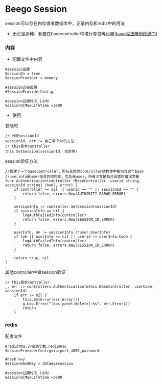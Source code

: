 # Beego Session
session可以存在内存或者数据库中，记录内存和redis中的用法
- 无论是那种，都要在basecontroller中进行导包等设置([base写法样例传送门](/Language/Go/Frame/Beego/Base&Json.md))
### 内存
- 配置文件中内容
````
#session设置
SessionOn = true
SessionProvider = memory

#session连接设置
#SessionProviderConfig

#session过期时间 1小时
SessionGCMaxLifetime =3600
````

- 使用

登陆时
````
// 分配sessionId
sessionId, err := 自己写个id的方法
// this是本controller
this.SetSession(sessionId, 信息等)
````

session验证方法
````
//我建了一个basecontroller，所有其他的controller结构体中都包含这个base
//userinfo是user信息的结构体，包名是user，所有大写是自己设置的错误常量
func Authentication(controller *BaseController, userid string, sessionId string) (bool, error) {
	if controller == nil || userid == "" || sessionId == "" {
		return false, errors.New(AUTHORITY_PARAM_ERROR)
	}

	sessionInfo := controller.GetSession(sessionId)
	if sessionInfo == nil {
		logAuthFailedInfo(controller)
		return false, errors.New(SESSION_ID_ERROR)
	}

	userInfo, ok := sessionInfo.(*user.UserInfo)
	if !ok || userInfo == nil || userid != userInfo.Code {
		logAuthFailedInfo(controller)
		return false, errors.New(SESSION_ID_ERROR)
	}

	return true, nil
}
````

其他controller中做session验证
````
// this是本controller
_, err := controllers.Authentication(&this.BaseController, userCode, sessionId)
	if err != nil {
		this.SetError(err.Error())
		g.Log.Error("[das_panel|delete]:%s", err.Error())
		return
	}
````

### redis

配置文件

````
#redis地址,连接池个数,redis密码
SessionProviderConfig=ip:port,4096,password

#hash key
SessionHashKey = dataeyesession

#session过期时间 1小时
SessionGCMaxLifetime =3600
````
